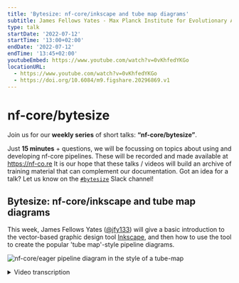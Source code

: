 ```yaml
---
title: 'Bytesize: nf-core/inkscape and tube map diagrams'
subtitle: James Fellows Yates - Max Planck Institute for Evolutionary Anthropology, Leipzig, Germany
type: talk
startDate: '2022-07-12'
startTime: '13:00+02:00'
endDate: '2022-07-12'
endTime: '13:45+02:00'
youtubeEmbed: https://www.youtube.com/watch?v=0vKhfedYKGo
locationURL:
  - https://www.youtube.com/watch?v=0vKhfedYKGo
  - https://doi.org/10.6084/m9.figshare.20296869.v1
---
```


# nf-core/bytesize

Join us for our **weekly series** of short talks: **“nf-core/bytesize”**.

Just **15 minutes** + questions, we will be focussing on topics about using and developing nf-core pipelines.
These will be recorded and made available at <https://nf-co.re>
It is our hope that these talks / videos will build an archive of training material that can complement our documentation. Got an idea for a talk? Let us know on the [`#bytesize`](https://nfcore.slack.com/channels/bytesize) Slack channel!

## Bytesize: nf-core/inkscape and tube map diagrams

This week, James Fellows Yates ([@jfy133](https://github.com/jfy133)) will give a basic introduction to the vector-based graphic design tool [Inkscape](https://inkscape.org/), and then how to use the tool to create the popular 'tube map'-style pipeline diagrams.

![nf-core/eager pipeline diagram in the style of a tube-map](https://raw.githubusercontent.com/nf-core/eager/master/docs/images/usage/eager2_metromap_complex.png)

<details markdown="1"><summary>Video transcription</summary>
:::note
The content has been edited to make it reader-friendly
:::

[0:01](https://www.youtube.com/watch?v=0vKhfedYKGo&t=1)
(host) Hello everyone, I'm here today with James Fellows Yates and he's going to talk about Inkscape and pipeline diagrams.

Thank you very much. This is a repeat of a talk I gave back at the last nf-core hackathon and what I'll be talking about is how you can make pretty diagrams aimed at improving your documentation. This can be making it more eye-catchy, more accessible and making people understand better how to run your pipeline and how to interpret it. What I'll do is give a very brief introduction to what you can generate with a tool called Inkscape. Then I'll give a live demo of how you use Inkscape and the main components and functionality that I use to make and the different pipeline map constructions, which become semi-famous, at least on Twitter. Then I'll show you how I will construct a pipeline diagram such as this.

[1:08](https://www.youtube.com/watch?v=0vKhfedYKGo&t=68)
The tool that we're talking about today is Inkscape, which is an open source, pretty close to professional quality software, which can run on Linux, OSX, and Windows, which is really nice. It's equivalent to to Adobe Illustrator, but it is but open source, so it's free and accessible to everybody. It's a really nice and quite polished tool and I really enjoy it a lot and I've been using it for quite a few years now. The reason why we want to use Inkscape is primarily, because of the difference between raster and vector images. When you take a photo on your phone or with a digital camera, the images that you generate are raster images, so if you zoom in really closely, you start getting these very pixely squares of different colors.

[1:58](https://www.youtube.com/watch?v=0vKhfedYKGo&t=118)
This is very nice in many ways, but when you're dealing with the web, where a lot of bioinformatic documentation is displayed on (and we people like to zoom in and out and stretch and modify things) and to make sure your images look very nice, clean and clear... When you're dealing with particular web documentation, we prefer a format called vector images. In particular the one we'll be using today is SVG. The really nice thing is that you can zoom, stretch, manipulate and you always have these smooth, very high definition lines. The way these SVGs are constructed, which are based on coordinate system, is that they are very portable. You can take different components, break it up of a particular image, and import it into other images. Examples of vector images... things you can do to improve your documentation in terms of graphic design, when it comes to bioinformatic pipelines like in nf-core, is for example to design a logo. Here's a couple of examples of nf-core: there is Sarek and Eager is another one, that I made for a different project. Logos are a very good way of making your pipelines look a bit more professional and more eye-catching. People are more likely going to trust the quality of the pipeline when it has a brand identity, which is a nice little productive procrastination if you ever need that.

[3:34](https://www.youtube.com/watch?v=0vKhfedYKGo&t=214)
You can also make workflow diagrams. This is one from Eager. This is a more a general, broad overview, which helps people to understand what are the major components of the pipeline and what it does. It doesn't go into too much detail and these are the sections and the tools it uses. If you want something more detailed, you can make something like this, which shows more the direct connections between the different components, the different tools of the particular pipeline. These give you two different purposes: This is more for selling the pipeline, if you want to pique someone's interest, by for example putting by it in a publication. Whereas this is more for the user who's actually going to be interacting with the pipeline, trying to run it. There are different stages and levels of such pipeline diagrams. You can use them to help make your pipeline more accessible from the concept of what it does.
This format is the one that became quite popular recently, but I've been playing around with other variants. This is a new one, that I'm coming up with for nf-core/taxprofiler pipeline. This shows that you don't have to stick with the particular one that I showed in a previous slide, you can play around with this as well.

[4:51](https://www.youtube.com/watch?v=0vKhfedYKGo&t=291)
All of these diagrams, all these images are done in Inkscape. In addition, it doesn't have to just be diagrams to show what you can do in your documentation. One thing that we did with Eager, which was also quite popular and I was quite proud of, is that my co-author Zandra Fagernäs she drew these very nice schematics cartoony diagrams for the output documentation. This helps people to understand better what they should be looking for when they're doing quality control in their pipeline runs. For example, she took what you get from MultiQC, so for example FastQC in this case, the first QC section. She drew little cartoony versions of what you should be seeing, separated by the three different boxes, but with little notes saying exactly what you are seeing in this and how you should interpret the results here. This acts as a very nice, quick and fast reference for people, to understand what your pipeline has done at the other end. Also it adds a little bit of fun, a little bit of color, to otherwise often very dry documentation, that can be often be very dull. Particularly for very big pipelines like Eager and Sarek, and when you have a lot of output documentation, such things can break things up a little bit and make it more accessible and more fun for a user to use.

[6:20](https://www.youtube.com/watch?v=0vKhfedYKGo&t=380)
There are other things you can do with Inkscape. For example, these are a couple of other things I've done. This was a schematic overview of some characteristics of ancient DNA, done all in Inkscape. Actually, all of these little Emojis, have been imported from another project with OpenMoji. Everything is in SVG and it's very easy to drag and drop it into my image, recolour things, change the size and so on, which is really nice. That's all benefits of this vector imaging format! Also, you can do more realistic drawings by tracing, which can be done in Inkscape. It's not so cartoony as all the other previous objects. This is a tooth, cut in half, and that's showing how to sample for ancient DNA. You can load the raster image into Inkscape then trace over the top and fill in the colours. As such you can get a particularly good representation of the object, which is then very manipulable after.

[7:23](https://www.youtube.com/watch?v=0vKhfedYKGo&t=443)
That's the things you can do with Inkscape. Now, what I'd like to do, is to go into Inkscape itself and show you some of the basic functionalities that you would need, in order to make one of the pipeline diagrams, such as this one and this one.

[7:44](https://www.youtube.com/watch?v=0vKhfedYKGo&t=464)
When you open Inkscape it should look something like this. The UIs (user interface) should be relatively familiar: you've got the toolbar right at the top, and you've got other toolbars on the sides as well. It may look a little bit different, depending on what operating system you are working on, but generally, this is the outline you will have, at least in the latest version. What you should hopefully see on my screen is a key logger, you should be able to see what I'm typing. In the case I use a shortcut, you can also see that, so keep an eye on that as well.

[8:23](https://www.youtube.com/watch?v=0vKhfedYKGo&t=503)
The most basic thing you can do in Inkscape, or with a vector image program, is making objects and shapes. I'm going to make here an object, which is a circle. I can make two circles, I can make squares, you can make triangles and convert these to stars and things like hexagons, or whatever. You can also resize these. As you can see, when I click on an object, it often will have either arrows like this, which you can resize like so. Sometimes if you click on this path editor (which I'll explain in a second) you can also edit with these squares and triangles here.

[9:05](https://www.youtube.com/watch?v=0vKhfedYKGo&t=545)
You don't have to make fixed shapes like that. You can do lines with the Bezier tool here. If I click here and click here, I'll make a line there; and with this Bezier tool, you're generating things called paths. These objects are fancy paths, but you can also create your own, random shapes you would like to make. For example, like this. You're also not fixed to having sharp corners or sharp edges. You can bend edges and you can modify the corners with the options up here, to make them curved as well. Often this path system is how you do a tracing map, as I explained in the previous slide. You can also modify these as well. You can break them apart at the nodes for example...
... and then join them together again. There's many many different ways you can manipulate these.
I should clear up slightly...

[10:21](https://www.youtube.com/watch?v=0vKhfedYKGo&t=621)
Another thing you can do is to group objects together. You have these two objects and, let's say, you're happy with the way they are positioned now, and you want to keep this relationship as you manipulate the image. We can click both: holding shift and clicking the second one. You can press CTRL + g to group them together. You can see now, I'm moving both at the same time, but they're not losing their position. Furthermore, all objects have an order, they're overlapping each other. This order you can modify.
That's probably a bad color pairing, sorry, one second, I'll just try this.
What you can see here is, that the two rings overlap each other. By pressing the page up and the page down, I'm moving what is displaying on top. These buttons are here as well, which does the same thing. You can also move to the very top of the stack so you can have as many objects as you want. For example, I can send this pink one right to the bottom as well, like this.

[11:30](https://www.youtube.com/watch?v=0vKhfedYKGo&t=690)
Another thing you can do, because everything's based on a coordinate system, is semi-programmatically reorder everything: aligning and distributing them based on some rule. Let's say I select all of these objects and I want to put them all in a single line if I go to `Object` and then `Align and Distribute`, which should open a panel on the right-hand side here. You have various options on how to arrange and distribute your different objects. Let's say I want to have them all in a horizontal line, I can press this button here `Center on Horizontal Axis` and they'll all go into the line here. The same thing also goes for vertical distribution.

[12:08](https://www.youtube.com/watch?v=0vKhfedYKGo&t=728)
Maybe you want to have everything somewhat equally spaced out. You can see these are closer than these ones, and so on. You can do this with these buttons here on `Distribute`. Then I can blend it, like that, and you can see now, that everything is pretty much ordered in exactly the same way.

[12:29](https://www.youtube.com/watch?v=0vKhfedYKGo&t=749)
These objects you can also scale and transform. Scaling. Like I said before, you can drag with the arrows here, but you can also go to the `Transform` under the `Object` menu here. You can scale it up programmatically again. I want this one to be twice the size, and press apply, you see twice the size now. If I get the square... You can also rotate things as well, so let's say 45 degree angle, to get a sort of diamond.

[13:00](https://www.youtube.com/watch?v=0vKhfedYKGo&t=780)
You can also do text and all the text generally is also vector based. You can reorder it, detach them, separate them out and so on. Clicking this text tool here, I can start writing something. The latest version of Inkscape (I've actually accidentally installed the beta version) is a bit slow with the text for some reason. I'm not entirely sure why, so it might be a bit slower than here, but you get the idea. You can make it bigger like this and and you can also color in the same way as the objects as well.

[13:45](https://www.youtube.com/watch?v=0vKhfedYKGo&t=825)
Another nice and important thing for the pipeline diagrams is, you often want to be able to, as well as align and distribute things as you were doing here, bind objects together in a consistent consistent manner. If you press the hash key on your keyboard, you can get a grid. Also in the settings under `Document Properties`, you can change the size of the grid and the style. With this, it makes it easier for you to position things correctly. When you have a grid on, you can turn on a snapping tool, as you can see up here, that you can also turn on with the percent key. With this, you can have different types of edge snapping. What I mean by that is if I have turned on the midpoint snapping, you can see how this little square pops up. It is basically moving your object, or the middle of the object in this case, to the closest point on the grid here. The same goes for the top corner here. You have to get a feeling for exactly where to hold the object, but you'll snap it. This way I can make sure... I can see on the grid that I have everything along this line here and use the snapping to alter that accordingly.

[15:02](https://www.youtube.com/watch?v=0vKhfedYKGo&t=902)
With coloring, you can see here in these objects, currently I have only colored the outline of the object, this is called a stroke. You can also fill in as well. If I go to `Object`, then `Fill in Stroke`. It shows another menu here and you can set the colors, or not. Why is it not working? There we go! They're transparent, so all objects can be transparent as well.

[15:37](https://www.youtube.com/watch?v=0vKhfedYKGo&t=937)
You can see that there are two colors: the outer line is called stroke and inside the object you can have the fill. These can be independently set, which is very nice. This applies to any object. If you want, you can change the colors based on hex colors, or RGB wheels. You can also set different stroke styles. For the moment, let's change the color again, something more obvious. You can use a solid line and you can also change the thickness of the outline and you can change the style in terms of dashes. Let's move that example. There is a lot of flexibility in this manner. For example, if you wanted to go with a web-based color, you can use these hex codes, down the bottom. As an example, if I were to go to the nf-core graphics guidelines page, just under the documentation and contributing, you can see for example here under fonts and colors, we have the official RGB values and also the hex value for this particular green. If I switch back here I can change the stroke of this object to this green. Turning off the transparency and now this is the nf-core green.

[17:09](https://www.youtube.com/watch?v=0vKhfedYKGo&t=1029)
In some cases you may not want an SVG as the final image, but you want to have a different format. That is also possible to do. If you go to `File` and `Export`, you have the option to export for example as a PNG image. You can just change it to different resolutions, depending on whether you're going to be printing or put it on the web and things like that. This means, that you also have that flexibility for different formats.

[17:39](https://www.youtube.com/watch?v=0vKhfedYKGo&t=1059)
We can move on to the question, how would you actually create the pipeline diagrams? You could create all the different components yourself, separately, but speaking from experience, that can take a lot of time. That's why we made them for you already, on the nf-core website on the page Graphic design guidelines. It is actually a cheat sheet with all the different components you can use to make a pretty, evenly spaced and distributed pipeline diagram. We also have other components you can download. For example other pipelines, if you want to modify these. You can check the license over here. There are different components. For example for Sarek, Maxime made very nice file icons, which you can also download and use in your own pipeline diagrams. But for this example I'll use the ones for the pipeline components which I made before.

[18:29](https://www.youtube.com/watch?v=0vKhfedYKGo&t=1109)
I can simply save this as a file and then drag this particular file into my Inkscape here and press okay. You can see here, now i've got all of the objects there. Like I emphasized before, the nice thing about SVG images, because they're based on coordinate systems, they can be rendered in many different ways. Also downloading and importing this file into my document means I can detach the different components of this and reuse them. For example I could take my starting point and drag this over here. If I follow the grid I will snap it with the midpoint snap here, then I could take the straight line and drag this over here and stick it on there. I could put another station and put that here. Let's say now I want to do a split. I want to have two different lines because I've - let's say - optional pipelines or mutually exclusive optional steps to the pipeline. I can copy and paste this over here and then by pressing `h` or `v` I can flip and rotate the objects in that manner. I will again snap with the midpoint here and the same thing here and connect that there.

[20:05](https://www.youtube.com/watch?v=0vKhfedYKGo&t=1205)
You get the point. An important thing to emphasize, as you may have already noticed, I'm just copying and pasting. As I said, 80 % of my Inkscape work is copying and pasting components I've already made. That is why we made this cheat sheet. I highly recommend you be using this as well, but of course, you can modify them in whatever way you want. To get a basic outline I'd recommend trying something like this and then to modify. If I don't like this green color I need to ungroup this. I want a different color I can change this to a red. I'm gonna appear I would like this to have a purple on this one to be blue. Just keep working on this and construct things in this very lego-like fashion, that is my main recommendation. In this case, I can then also add a station name. I'll call it input, put this up here, put this down here. Say - Step one. You want to change the fonts of your text. For example, if you want to use the nf-core font. We have the font called `maven pro`. You can set this here as well.

[21:22](https://www.youtube.com/watch?v=0vKhfedYKGo&t=1282)
The final thing is. Maybe once you've completed your image, you want to not have this weird A4 sized page. You can also go to `File`, `Document Properties` and modify the layout in this way. For example `Setting` is landscape and also you `resize the page to content` if I press this button here. You can see that the page has been resized to cover all the different drawings that you may have in the particular document.

[21:55](https://www.youtube.com/watch?v=0vKhfedYKGo&t=1315)
This is pretty much it! The one other thing I would recommend doing before actually starting such a diagram is already having a working doodle or diagram of your pipeline. Sometimes this can get a bit fiddly when you're trying to work out exactly how everything should be spaced. For example for nf-core/taxprofiler, we used google drawings and sketched out already all of the different parts of the pipeline. It's a bit easier to move things around here by snapping them together. Then you can use this as a reference to how to make your final work for documentation. You could take the example at the top. I said is the input. I have the two splits here then I'd set them up like this and follow along the guidelines. I do that here.

[22:54](https://www.youtube.com/watch?v=0vKhfedYKGo&t=1374)
That is pretty much it. That is the basics of what you need to to learn. To recap: you have all these objects you can make, but when you come to do the pipeline diagrams, it's better to try and reuse components already made by copying and pasting. You can color things by the menu and objects. To fill in the stroke you have the fill. The stroke is the outline the object and the fill is the inside of the object. You can stretch, manipulate all of the objects, either manually by these handles, or also programmatically with the transform and `line` and `distribute objects`. Just have fun doing it! It's productive procrastination, it does make a difference. A lot of people catch their eye for example on the eager pipeline because of such workflow diagrams. We have a graphics design channel on slack, which you can join if you have any questions. Otherwise I think that is it. Thank you very much! Are there any questions?

[24:06](https://www.youtube.com/watch?v=0vKhfedYKGo&t=1446)
(host) Thank you very much! Are there any questions in the audience? I have allowed everyone to unmute yourself now, if anyone wants to say something. Otherwise, thank you very much, James, and I want to also thank the Chan Zuckerberg Initiative for funding these talks and as usual, you can continue the discussion on the bytesize Slack channel. Thank you again.

</details>

